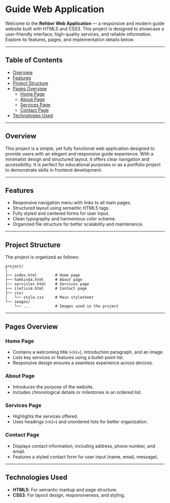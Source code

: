 # Guide Web Application

Welcome to the **Rehber Web Application** — a responsive and modern guide website built with HTML5 and CSS3. This project is designed to showcase a user-friendly interface, high-quality services, and reliable information. Explore its features, pages, and implementation details below.

---

## Table of Contents

- [Overview](#overview)
- [Features](#features)
- [Project Structure](#project-structure)
- [Pages Overview](#pages-overview)
  - [Home Page](#home-page)
  - [About Page](#about-page)
  - [Services Page](#services-page)
  - [Contact Page](#contact-page)
- [Technologies Used](#technologies-used)

---

## Overview

This project is a simple, yet fully functional web application designed to provide users with an elegant and responsive guide experience. With a minimalist design and structured layout, it offers clear navigation and accessibility. It is perfect for educational purposes or as a portfolio project to demonstrate skills in frontend development.

---

## Features

- Responsive navigation menu with links to all main pages.
- Structured layout using semantic HTML5 tags.
- Fully styled and centered forms for user input.
- Clean typography and harmonious color scheme.
- Organized file structure for better scalability and maintenance.

---

## Project Structure

The project is organized as follows:

```plaintext
project/
│
├── index.html        # Home page
├── hakkinda.html     # About page
├── servisler.html    # Services page
├── iletisim.html     # Contact page
├── css/
│   └── style.css     # Main stylesheet
└── images/
    └── ...           # Images used in the project
```

---

## Pages Overview

### Home Page

- Contains a welcoming title (`<h1>`), introduction paragraph, and an image.
- Lists key services or features using a bullet-point list.
- Responsive design ensures a seamless experience across devices.

### About Page

- Introduces the purpose of the website.
- Includes chronological details or milestones in an ordered list.

### Services Page

- Highlights the services offered.
- Uses headings (`<h2>`) and unordered lists for better organization.

### Contact Page

- Displays contact information, including address, phone number, and email.
- Features a styled contact form for user input (name, email, message).

---

## Technologies Used

- **HTML5**: For semantic markup and page structure.
- **CSS3**: For layout design, responsiveness, and styling.
